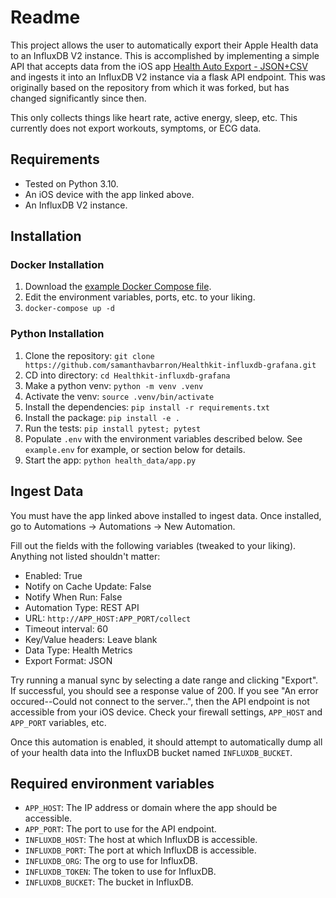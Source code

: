 # Readme

This project allows the user to automatically export their Apple Health data to an InfluxDB V2 instance. This is accomplished by implementing a simple API that accepts data from the iOS app [Health Auto Export - JSON+CSV](https://apps.apple.com/us/app/health-auto-export-json-csv/id1115567069) and ingests it into an InfluxDB V2 instance via a flask API endpoint. This was originally based on the repository from which it was forked, but has changed significantly since then.

This only collects things like heart rate, active energy, sleep, etc. This currently does not export workouts, symptoms, or ECG data.

## Requirements

- Tested on Python 3.10.
- An iOS device with the app linked above.
- An InfluxDB V2 instance.

## Installation

### Docker Installation

1. Download the [example Docker Compose file](https://github.com/samanthavbarron/Healthkit-influxdb-grafana/blob/main/docker-compose.yml).
2. Edit the environment variables, ports, etc. to your liking.
3. `docker-compose up -d`

### Python Installation

1. Clone the repository: `git clone https://github.com/samanthavbarron/Healthkit-influxdb-grafana.git`
2. CD into directory: `cd Healthkit-influxdb-grafana`
3. Make a python venv: `python -m venv .venv`
4. Activate the venv: `source .venv/bin/activate`
5. Install the dependencies: `pip install -r requirements.txt`
6. Install the package: `pip install -e .`
7. Run the tests: `pip install pytest; pytest`
8. Populate `.env` with the environment variables described below. See `example.env` for example, or section below for details.
9. Start the app: `python health_data/app.py`

## Ingest Data

You must have the app linked above installed to ingest data. Once installed, go to Automations -> Automations -> New Automation.

Fill out the fields with the following variables (tweaked to your liking). Anything not listed shouldn't matter:
- Enabled: True
- Notify on Cache Update: False
- Notify When Run: False
- Automation Type: REST API
- URL: `http://APP_HOST:APP_PORT/collect`
- Timeout interval: 60
- Key/Value headers: Leave blank
- Data Type: Health Metrics
- Export Format: JSON

Try running a manual sync by selecting a date range and clicking "Export". If successful, you should see a response value of 200. If you see "An error occured--Could not connect to the server..", then the API endpoint is not accessible from your iOS device. Check your firewall settings, `APP_HOST` and `APP_PORT` variables, etc.

Once this automation is enabled, it should attempt to automatically dump all of your health data into the InfluxDB bucket named `INFLUXDB_BUCKET`.

## Required environment variables
* `APP_HOST`: The IP address or domain where the app should be accessible.
* `APP_PORT`: The port to use for the API endpoint.
* `INFLUXDB_HOST`: The host at which InfluxDB is accessible.
* `INFLUXDB_PORT`: The port at which InfluxDB is accessible.
* `INFLUXDB_ORG`: The org to use for InfluxDB.
* `INFLUXDB_TOKEN`: The token to use for InfluxDB.
* `INFLUXDB_BUCKET`: The bucket in InfluxDB.
